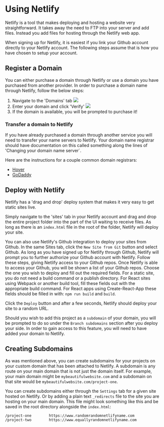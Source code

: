 # Using Netlify
Netlify is a tool that makes deploying and hosting a website very straightforward. It takes away the need to FTP into your server and add files. Instead you add files for hosting through the Netlify web app.

When signing up for Netlify, it is easiest if you link your Github account directly to your Netlify account. The following steps assume that is how you have chosen to setup your account.

## Register a Domain
You can either purchase a domain through Netlify or use a domain you have purchased from another provider. In order to purchase a domain name through Netlify, follow the below steps:

1. Navigate to the 'Domains' tab
![](https://hychalknotes.s3.amazonaws.com/Screen%20Shot%202020-04-01%20at%2012.05.18%20PM.png)
2. Enter your domain and click 'Verify'
![](https://hychalknotes.s3.amazonaws.com/Screen%20Shot%202020-04-01%20at%2012.05.18%20PM.png)
3. If the domain is available, you will be prompted to purchase it! 

### Transfer a domain to Netlify
If you have already purchased a domain through another service you will need to transfer your name servers to Netlify. Your domain name registrar should have documentation on this called something along the lines of 'Changing your domain name server`. 

Here are the instructions for a couple common domain registrars:
- [Hover](https://help.hover.com/hc/en-us/articles/217282477-How-to-Change-your-domain-name-servers-DNS-servers-Updated-March-2016-)
- [GoDaddy](https://ca.godaddy.com/help/change-nameservers-for-my-domains-664)


## Deploy with Netlify
Netlify has a 'drag and drop' deploy system that makes it very easy to get static sites live.

Simply navigate to the 'sites' tab in your Netlify account and drag and drop the entire project folder into the part of the UI waiting to receive files. As long as there is an `index.html` file in the root of the folder, Netlify will deploy your site. 

You can also use Netlify's Github integration to deploy your sites from Github. In the same Sites tab, click the `New Site from Git` button and select Github. As long as you have signed up for Netlify through Github, Netlify will prompt you to further authorize your Github account with Netlify. Follow these steps, giving Netlify access to your Github repos. Once Netlify is able to access your Github, you will be shown a list of your Github repos. Choose the one you wish to deploy and fill out the required fields. For a static site, you do not need a build command or a publish directory. For React sites using Webpack or another build tool, fill these fields out with the appropriate build command. For React apps using Create-React-App these fields should be filled in with: `npm run build` and `build`. 

Click the `Deploy` button and after a few seconds, Netlify should deploy your site to a random URL. 

Should you wish to add this project as a `subdomain` of your domain, you will be prompted to do so under the `Branch subdomains` section after you deploy your side. In order to gain access to this feature, you will need to have added your domain to Netlify.

## Creating Subdomains
As was mentioned above, you can create subdomains for your projects on your custom domain that has been attached to Netlify. A subdomain is any route on your main domain that is not just the domain itself. For example, your main domain might be `mybeautifulwebsite.com` and a subdomain on that site would be `mybeautifulwebsite.com/project-one`.

You can create subdomains either through the `Settings` tab for a given site hosted on Netlify. Or by adding a plain text `_redirects` file to the site you are hosting on your main domain. This file might look something like this and be saved in the root directory alongside the `index.html`:

```shell
/project-one        https://www.randomrandomnetlifyname.com
/project-two        https://www.equallyrandomnetlifyname.com
```
